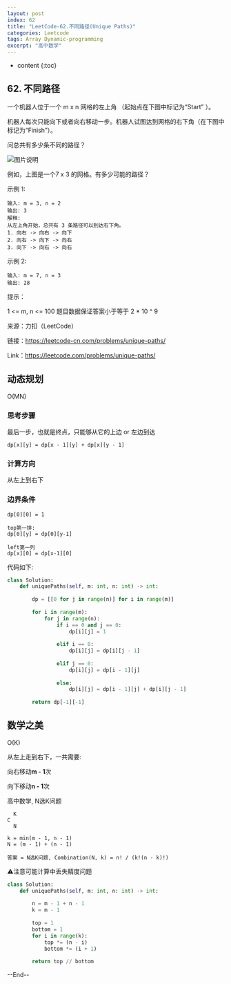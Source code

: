 ```yaml
---
layout: post
index: 62
title: "LeetCode-62.不同路径(Unique Paths)"
categories: Leetcode
tags: Array Dynamic-programming
excerpt: "高中数学"
---
```


* content
{:toc}

## 62. 不同路径

一个机器人位于一个 m x n 网格的左上角 （起始点在下图中标记为“Start” ）。

机器人每次只能向下或者向右移动一步。机器人试图达到网格的右下角（在下图中标记为“Finish”）。

问总共有多少条不同的路径？

![图片说明](https://geemaple.github.io/images/leetcode-algorithm-62.png)

例如，上图是一个7 x 3 的网格。有多少可能的路径？

示例 1:

```
输入: m = 3, n = 2
输出: 3
解释:
从左上角开始，总共有 3 条路径可以到达右下角。
1. 向右 -> 向右 -> 向下
2. 向右 -> 向下 -> 向右
3. 向下 -> 向右 -> 向右
```

示例 2:

```
输入: m = 7, n = 3
输出: 28
```

提示：

1 <= m, n <= 100
题目数据保证答案小于等于 2 * 10 ^ 9

来源：力扣（LeetCode）

链接：https://leetcode-cn.com/problems/unique-paths/

Link：https://leetcode.com/problems/unique-paths/

## 动态规划

O(MN)

### 思考步骤

最后一步，也就是终点，只能够从它的上边 or 左边到达

```
dp[x][y] = dp[x - 1][y] + dp[x][y - 1]
```

### 计算方向

从左上到右下

### 边界条件

```
dp[0][0] = 1

top第一排:
dp[0][y] = dp[0][y-1]

left第一列
dp[x][0] = dp[x-1][0]
```

代码如下:

```python
class Solution:
    def uniquePaths(self, m: int, n: int) -> int:
        
        dp = [[0 for j in range(n)] for i in range(m)]
        
        for i in range(m):
            for j in range(n):
                if i == 0 and j == 0:
                    dp[i][j] = 1
                    
                elif i == 0:
                    dp[i][j] = dp[i][j - 1]
                    
                elif j == 0:
                    dp[i][j] = dp[i - 1][j]
                    
                else:
                    dp[i][j] = dp[i - 1][j] + dp[i][j - 1]
                    
        return dp[-1][-1]
```

## 数学之美

O(K)

从左上走到右下，一共需要:

向右移动**m - 1**次

向下移动**n - 1**次

高中数学, N选K问题

```
  K
C
  N

k = min(m - 1, n - 1)
N = (m - 1) + (n - 1)

答案 = N选K问题, Combination(N, k) = n! / (k!(n - k)!)
```

⚠️注意可能计算中丢失精度问题

```python
class Solution:
    def uniquePaths(self, m: int, n: int) -> int:
        
        n = m - 1 + n - 1
        k = m - 1
        
        top = 1
        bottom = 1
        for i in range(k):
            top *= (n - i)
            bottom *= (i + 1)
            
        return top // bottom
```

--End--